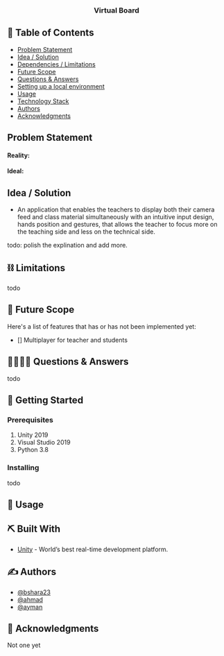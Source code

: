 
<h3 align="center">Virtual Board</h3>



## 📝 Table of Contents

- [Problem Statement](#problem_statement)
- [Idea / Solution](#solution)
- [Dependencies / Limitations](#limitations)
- [Future Scope](#future_scope)
- [Questions & Answers](#QA)
- [Setting up a local environment](#getting_started)
- [Usage](#usage)
- [Technology Stack](#tech_stack)
- [Authors](#authors)
- [Acknowledgments](#acknowledgments)

## Problem Statement <a name = "problem_statement"></a>


#### Reality: 

#### Ideal:




## Idea / Solution <a name = "solution"></a>
- An application that enables the teachers to display both their camera feed and class material simultaneously with an intuitive input design, hands position and gestures, that allows the teacher to focus more on the teaching side and less on the technical side.

todo: polish the explination and add more.



## ⛓️ Limitations <a name = "limitations"></a>

todo

## 🚀 Future Scope <a name = "future_scope"></a>

Here's a list of features that has or has not been implemented yet:


- [] Multiplayer for teacher and students



## 🙋‍♂️🙋‍♀️ Questions & Answers <a name = "QA"></a>

todo

## 🏁 Getting Started <a name = "getting_started"></a>




### Prerequisites

1. Unity 2019
1. Visual Studio 2019
2. Python 3.8

### Installing

todo


## 🎈 Usage <a name="usage"></a>



## ⛏️ Built With <a name = "tech_stack"></a>

- [Unity](https://unity.com/) - World’s best real-time development platform.


## ✍️ Authors <a name = "authors"></a>

- [@bshara23](https://github.com/bshara23)
- [@ahmad](https://github.com/bshara23)
- [@ayman](https://github.com/bshara23)

## 🎉 Acknowledgments <a name = "acknowledgments"></a>

Not one yet